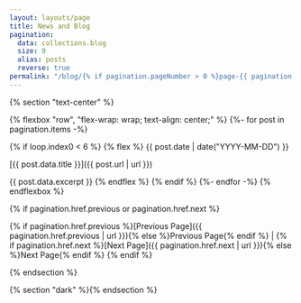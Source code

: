 ```yaml
---
layout: layouts/page
title: News and Blog
pagination:
  data: collections.blog
  size: 9
  alias: posts
  reverse: true
permalink: "/blog/{% if pagination.pageNumber > 0 %}page-{{ pagination.pageNumber + 1 }}/{% endif %}index.html"
---
```


{% section "text-center" %}

{% flexbox "row", "flex-wrap: wrap; text-align: center;" %}
{%- for post in pagination.items -%}
  <!-- Show 6 latest news. -->
  {% if loop.index0 < 6 %}
  {% flex %}
  {{ post.date | date("YYYY-MM-DD") }}

  [{{ post.data.title }}]({{ post.url | url }})

  {{ post.data.excerpt }}
  {% endflex %}
  {% endif %}
{%- endfor -%}
{% endflexbox %}

{% if pagination.href.previous or pagination.href.next %}
<br>

{% if pagination.href.previous %}[Previous Page]({{ pagination.href.previous | url }}){% else %}Previous Page{% endif %}
|
{% if pagination.href.next %}[Next Page]({{ pagination.href.next | url }}){% else %}Next Page{% endif %}
{% endif %}

{% endsection %}

{% section "dark" %}{% endsection %}
